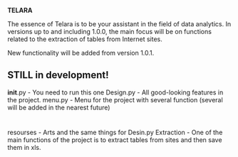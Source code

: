 **TELARA**

The essence of Telara is to be your assistant in the field of data analytics. 
In versions up to and including 1.0.0, the main focus will be on functions related to the extraction of tables from Internet sites. 

New functionality will be added from version 1.0.1.

STILL in development!
--
__init__.py - You need to run this one
Design.py - All good-looking features in the project. 
menu.py - Menu for the project with several function (several will be added in the nearest future) 
#
resourses - Arts and the same things for Desin.py
Extraction - One of the main functions of the project is to extract tables from sites and then save them in xls.

